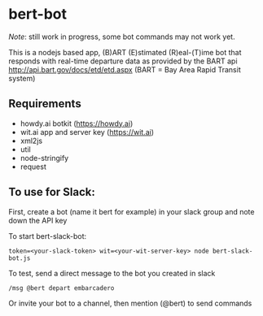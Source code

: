 # bert-bot
*Note*: still work in progress, some bot commands may not work yet.

This is a nodejs based app, (B)ART (E)stimated (R)eal-(T)ime bot that responds with real-time departure data
as provided by the BART api http://api.bart.gov/docs/etd/etd.aspx
(BART = Bay Area Rapid Transit system)

## Requirements
* howdy.ai botkit (https://howdy.ai)
* wit.ai app and server key (https://wit.ai)
* xml2js
* util
* node-stringify
* request

## To use for Slack:
First, create a bot (name it bert for example) in your slack group and note down the API key

To start bert-slack-bot:

```
token=<your-slack-token> wit=<your-wit-server-key> node bert-slack-bot.js
```

To test, send a direct message to the bot you created in slack
```
/msg @bert depart embarcadero
```
Or invite your bot to a channel, then mention (@bert) to send commands
